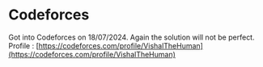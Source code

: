 # Codeforces

Got into Codeforces on 18/07/2024. Again the solution will not be perfect.  
Profile : [https://codeforces.com/profile/VishalTheHuman](https://codeforces.com/profile/VishalTheHuman)